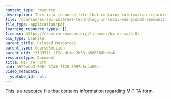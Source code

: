 ```yaml
---
content_type: resource
description: This is a resource file that contains information regarding MIT TA form.
file: /courses/ec-s01-internet-technology-in-local-and-global-communities-spring-2005-summer-2005/a529ee43096f37a57f206997a8c4a90e_MITEC_S01S05_mit_ta_form.pdf
file_type: application/pdf
learning_resource_types: []
license: https://creativecommons.org/licenses/by-nc-sa/4.0/
ocw_type: OCWFile
parent_title: Related Resources
parent_type: CourseSection
parent_uid: f3f93511-1f2c-dc1e-2b38-b586588bbfc4
resourcetype: Document
title: MIT TA Form
uid: a529ee43-096f-37a5-7f20-6997a8c4a90e
video_metadata:
  youtube_id: null
---
```

This is a resource file that contains information regarding MIT TA form.